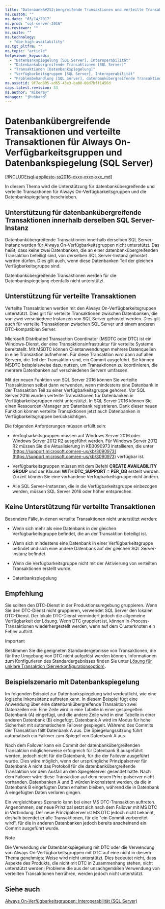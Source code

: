 ```yaml
---
title: "Datenbank&#252;bergreifende Transaktionen und verteilte Transaktionen f&#252;r Always On-Verf&#252;gbarkeitsgruppen und Datenbankspiegelung (SQL Server) | Microsoft Docs"
ms.custom: ""
ms.date: "03/14/2017"
ms.prod: "sql-server-2016"
ms.reviewer: ""
ms.suite: ""
ms.technology: 
  - "dbe-high-availability"
ms.tgt_pltfrm: ""
ms.topic: "article"
helpviewer_keywords: 
  - "Datenbankspiegelung [SQL Server], Interoperabilität"
  - "Datenbankübergreifende Transaktionen [SQL Server]"
  - "Transaktionen [Datenbankspiegelung]"
  - "Verfügbarkeitsgruppen [SQL Server], Interoperabilität"
  - "Problembehandlung [SQL Server], datenbankübergreifende Transaktionen"
ms.assetid: 9f7ed895-ad65-43e3-ba08-00d7bff1456d
caps.latest.revision: 33
ms.author: "mikeray"
manager: "jhubbard"
---
```

# Datenbank&#252;bergreifende Transaktionen und verteilte Transaktionen f&#252;r Always On-Verf&#252;gbarkeitsgruppen und Datenbankspiegelung (SQL Server)
[!INCLUDE[tsql-appliesto-ss2016-xxxx-xxxx-xxx_md](../../../includes/tsql-appliesto-ss2016-xxxx-xxxx-xxx-md.md)]

In diesem Thema wird die Unterstützung für datenbankübergreifende und verteilte Transaktionen für Always On-Verfügbarkeitsgruppen und die Datenbankspiegelung beschrieben.  
  
## Unterstützung für datenbankübergreifende Transaktionen innerhalb derselben SQL Server-Instanz  
Datenbankübergreifende Transaktionen innerhalb derselben SQL Server-Instanz werden für Always On-Verfügbarkeitsgruppen nicht unterstützt. Das heißt, dass keine zwei Datenbanken, die an einer datenbankübergreifenden Transaktion beteiligt sind, von derselben SQL Server-Instanz gehostet werden dürfen. Dies gilt auch, wenn diese Datenbanken Teil der gleichen Verfügbarkeitsgruppe sind.  
  
Datenbankübergreifende Transaktionen werden für die Datenbankspiegelung ebenfalls nicht unterstützt.  
  
##  <a name="dtcsupport"></a> Unterstützung für verteilte Transaktionen  
Verteilte Transaktionen werden mit den Always On-Verfügbarkeitsgruppen unterstützt. Dies gilt für verteilte Transaktionen zwischen Datenbanken, die von zwei verschiedene Instanzen von SQL Server gehostet werden. Dies gilt auch für verteilte Transaktionen zwischen SQL Server und einem anderen DTC-kompatiblen Server.  
 
Microsoft Distributed Transaction Coordinator (MSDTC oder DTC) ist ein Windows-Dienst, der eine Transaktionsinfrastruktur für verteilte Systeme bereitstellt. Mit MSDTC können Clientanwendungen mehrere Datenquellen in eine Transaktion aufnehmen. Für diese Transaktion wird dann auf allen Servern, die Teil der Transaktion sind, ein Commit ausgeführt. Sie können MSDTC beispielsweise dazu nutzen, um Transaktionen zu koordinieren, die mehrere Datenbanken auf verschiedenen Servern umfassen.

Mit der neuen Funktion von SQL Server 2016 können Sie verteilte Transaktionen selbst dann verwenden, wenn mindestens eine Datenbank in der Transaktion Teil zu einer Verfügbarkeitsgruppe gehören. Vor SQL Server 2016 wurden verteilte Transaktionen für Datenbanken in Verfügbarkeitsgruppen nicht unterstützt. In SQL Server 2016 können Sie einen Ressourcen-Manager pro Datenbank registrieren. Dank dieser neuen Funktion können verteilte Transaktionen jetzt auch Datenbanken in Verfügbarkeitsgruppen berücksichtigen.

  
 Die folgenden Anforderungen müssen erfüllt sein:  
  
-   Verfügbarkeitsgruppen müssen auf Windows Server 2016 oder Windows Server 2012 R2 ausgeführt werden. Für Windows Server 2012 R2 müssen Sie die Aktualisierung in KB3090973 installieren, die unter [https://support.microsoft.com/en-us/kb/3090973](https://support.microsoft.com/en-us/kb/3090973) verfügbar ist.  
  
-   Verfügbarkeitsgruppen müssen mit dem Befehl **CREATE AVAILABILITY GROUP** und der Klausel **WITH DTC_SUPPORT = PER_DB** erstellt werden. Zurzeit können Sie eine vorhandene Verfügbarkeitsgruppe nicht ändern.  

- Alle SQL Server-Instanzen, die in die Verfügbarkeitsgruppe einbezogen werden, müssen SQL Server 2016 oder höher entsprechen.
  
 
 ## Keine Unterstützung für verteilte Transaktionen
 Besondere Fälle, in denen verteilte Transaktionen nicht unterstützt werden:
 
 -  Wenn sich mehr als eine Datenbank in der gleichen Verfügbarkeitsgruppe befindet, die an der Transaktion beteiligt ist.
 
 -  Wenn sich mindestens eine Datenbank in einer Verfügbarkeitsgruppe befindet und sich eine andere Datenbank auf der gleichen SQL Server-Instanz befindet. 
 
 -  Wenn die Verfügbarkeitsgruppe nicht mit der Aktivierung von verteilten Transaktionen erstellt wurde.
 
 -  Datenbankspiegelung
 
 ## Empfehlung
 Sie sollten den DTC-Dienst in der Produktionsumgebung gruppieren. Wenn Sie den DTC-Dienst nicht gruppieren, verwendet SQL Server den lokalen DTC-Dienst. Der lokale DTC-Dienst vermindert jedoch die allgemeine Verfügbarkeit der Lösung. Wenn DTC gruppiert ist, können In-Process-Transaktionen wiederhergestellt werden, wenn auf dem Clusterknoten ein Fehler auftritt.
 
 > [!IMPORTANT]
 > Bestimmen Sie die geeigneten Standardergebnisse von Transaktionen, die für Ihre Umgebung von DTC nicht aufgelöst werden können.  Informationen zum Konfigurieren des Standardergebnisses finden Sie unter [Lösung für unklare Transaktion (Serverkonfigurationsoption)](../../../database-engine/configure-windows/in-doubt-xact-resolution-server-configuration-option.md).
  
## Beispielszenario mit Datenbankspiegelung  
 Im folgenden Beispiel zur Datenbankspiegelung wird verdeutlicht, wie eine logische Inkonsistenz auftreten kann. In diesem Beispiel fügt eine Anwendung über eine datenbankübergreifende Transaktion zwei Datenzeilen ein: Eine Zeile wird in eine Tabelle in einer gespiegelten Datenbank (A) eingefügt, und die andere Zeile wird in eine Tabelle in einer anderen Datenbank (B) eingefügt. Datenbank A wird im Modus für hohe Sicherheit mit automatischem Failover gespiegelt. Während des Commits der Transaktion fällt Datenbank A aus. Die Spiegelungssitzung führt automatisch ein Failover zum Spiegel von Datenbank A aus.  
  
 Nach dem Failover kann ein Commit der datenbankübergreifenden Transaktion möglicherweise erfolgreich für Datenbank B ausgeführt werden, jedoch nicht für die Datenbank, für die der Failover ausgeführt wurde. Dies wäre möglich, wenn der ursprüngliche Prinzipalserver für Datenbank A nicht das Protokoll für die datenbankübergreifende Transaktion vor dem Ausfall an den Spiegelserver gesendet hätte. Nach dem Failover wäre diese Transaktion auf dem neuen Prinzipalserver nicht vorhanden. Datenbanken A und B würden inkonsistent werden, da die in Datenbank B eingefügten Daten erhalten bleiben, während die in Datenbank A eingefügten Daten verloren gingen.  
  
 Ein vergleichbares Szenario kann bei einer MS DTC-Transaktion auftreten. Angenommen, der neue Prinzipal setzt sich nach dem Failover mit MS DTC in Verbindung. Der neue Prinzipalserver ist MS DTC jedoch nicht bekannt, deshalb beendet er alle Transaktionen, für die "ein Commit vorbereitet wird", für die in anderen Datenbanken jedoch bereits anscheinend ein Commit ausgeführt wurde.  
  
> [!NOTE]  
>  Die Verwendung der Datenbankspiegelung mit DTC oder die Verwendung von Always On-Verfügbarkeitsgruppen mit DTC auf eine nicht in diesem Thema genehmigte Weise wird nicht unterstützt.  Dies bedeutet nicht, dass Aspekte des Produkts, die nicht mit DTC in Zusammenhang stehen, nicht unterstützt werden; Probleme die aus der unsachgemäßen Verwendung von verteilten Transaktionen herrühren, werden jedoch nicht unterstützt.  
  
## Siehe auch  
 [Always On-Verfügbarkeitsgruppen: Interoperabilität &#40;SQL Server&#41;](../../../database-engine/availability-groups/windows/always-on-availability-groups-interoperability-sql-server.md)  
  
  